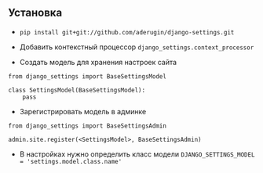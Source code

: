 ## Установка

* `pip install git+git://github.com/aderugin/django-settings.git`


* Добавить контекстный процессор
`django_settings.context_processor`

* Создать модель для хранения настроек сайта

```
from django_settings import BaseSettingsModel

class SettingsModel(BaseSettingsModel):
    pass
```

* Зарегистрировать модель в админке
```
from django_settings import BaseSettingsAdmin

admin.site.register(<SettingsModel>, BaseSettingsAdmin)
```

* В настройках нужно определить класс модели
`DJANGO_SETTINGS_MODEL = 'settings.model.class.name'`